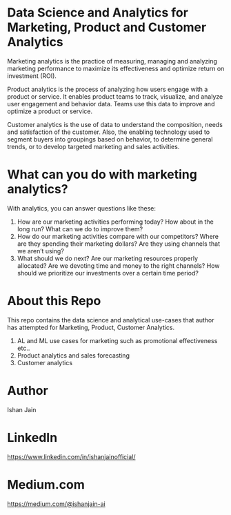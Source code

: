 # Data Science and Analytics for Marketing, Product and Customer Analytics

Marketing analytics is the practice of measuring, managing and analyzing marketing performance to maximize its effectiveness and optimize return on investment (ROI).

Product analytics is the process of analyzing how users engage with a product or service. It enables product teams to track, visualize, and analyze user engagement and behavior data. Teams use this data to improve and optimize a product or service.

Customer analytics is the use of data to understand the composition, needs and satisfaction of the customer. Also, the enabling technology used to segment buyers into groupings based on behavior, to determine general trends, or to develop targeted marketing and sales activities.


# What can you do with marketing analytics?
With analytics, you can answer questions like these:

1. How are our marketing activities performing today? How about in the long run? What can we do to improve them?
2. How do our marketing activities compare with our competitors? Where are they spending their marketing dollars? Are they using channels that we aren’t using?
3. What should we do next? Are our marketing resources properly allocated? Are we devoting time and money to the right channels? How should we prioritize our investments over a certain time period?

# About this Repo
This repo contains the data science and analytical use-cases that author has attempted for Marketing, Product, Customer Analytics. 
1. AL and ML use cases for marketing such as promotional effectiveness etc..
2. Product analytics and sales forecasting
3. Customer analytics


# Author
Ishan Jain


# LinkedIn
https://www.linkedin.com/in/ishanjainofficial/
 
# Medium.com
https://medium.com/@ishanjain-ai
